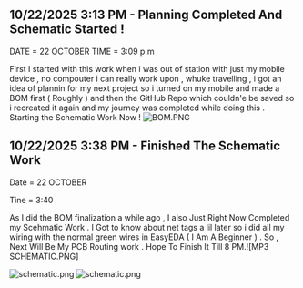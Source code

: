 <!--
  ===================    !!READ THIS NOTICE!!   ====================
  DO NOT edit this file manually. Your changes WILL BE OVERWRITTEN!
  This journal is auto generated and updated by Hack Club Blueprint.
  To edit this file, please edit your journal entries on Blueprint.
  ==================================================================
-->

## 10/22/2025 3:13 PM - Planning Completed And Schematic Started !  

DATE = 22 OCTOBER 
TIME = 3:09 p.m

First I started with this work when i was out of station with just my mobile device , no compouter i can really work upon , whuke travelling , i got an idea of plannin for my next project so i turned on my mobile and made a BOM first ( Roughly ) and then the GitHub Repo which couldn'e be saved so i recreated it again and my journey was completed while doing this . Starting the Schematic Work Now ! ![BOM.PNG](https://blueprint.hackclub.com/user-attachments/blobs/proxy/eyJfcmFpbHMiOnsiZGF0YSI6NDM0NywicHVyIjoiYmxvYl9pZCJ9fQ==--03af24e8745b8d58d542552b4beac84fb3409909/BOM.PNG)
  

## 10/22/2025 3:38 PM - Finished The Schematic Work   


Date = 22 OCTOBER

Tine = 3:40

As I did the BOM finalization a while ago , I also Just Right Now Completed my Scehmatic Work . I Got to know about net tags a lil later so i did all my wiring with the normal green wires in EasyEDA ( I Am A Beginner ) . So , Next Will Be My PCB Routing work . Hope To Finish It Till 8 PM.![MP3 SCHEMATIC.PNG] 

![schematic.png](https://blueprint.hackclub.com/user-attachments/blobs/proxy/eyJfcmFpbHMiOnsiZGF0YSI6NDM1MSwicHVyIjoiYmxvYl9pZCJ9fQ==--f342a02cdaecdf68e5630d52bc3a75e5a437c4af/schematic.png)
![schematic.png](https://blueprint.hackclub.com/user-attachments/blobs/proxy/eyJfcmFpbHMiOnsiZGF0YSI6NDM1MCwicHVyIjoiYmxvYl9pZCJ9fQ==--c1c101f695fe0909dda9d4b1cc7864bc367f54e8/schematic.png)

  

